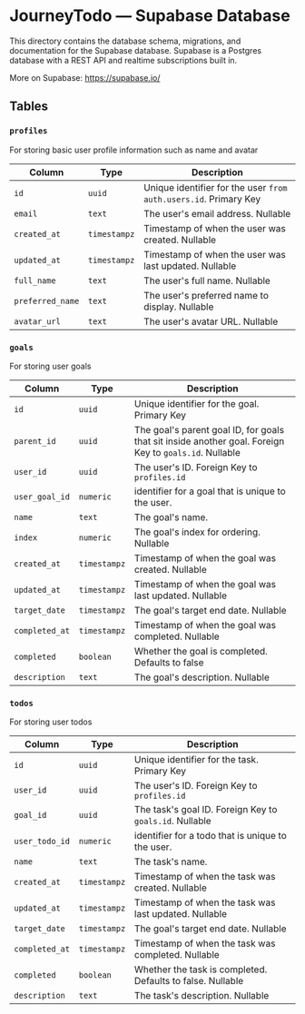# JourneyTodo — Supabase Database

This directory contains the database schema, migrations, and documentation for the Supabase database. Supabase is a Postgres database with a REST API and realtime subscriptions built in.

More on Supabase: https://supabase.io/

## Tables

### `profiles`

For storing basic user profile information such as name and avatar

| Column           | Type         | Description                                                      |
| ---------------- | ------------ | ---------------------------------------------------------------- |
| `id`             | `uuid`       | Unique identifier for the user `from auth.users.id`. Primary Key |
| `email`          | `text`       | The user's email address. Nullable                               |
| `created_at`     | `timestampz` | Timestamp of when the user was created. Nullable                 |
| `updated_at`     | `timestampz` | Timestamp of when the user was last updated. Nullable            |
| `full_name`      | `text`       | The user's full name. Nullable                                   |
| `preferred_name` | `text`       | The user's preferred name to display. Nullable                   |
| `avatar_url`     | `text`       | The user's avatar URL. Nullable                                  |

### `goals`

For storing user goals

| Column         | Type         | Description                                                                                            |
| -------------- | ------------ | ------------------------------------------------------------------------------------------------------ |
| `id`           | `uuid`       | Unique identifier for the goal. Primary Key                                                            |
| `parent_id`    | `uuid`       | The goal's parent goal ID, for goals that sit inside another goal. Foreign Key to `goals.id`. Nullable |
| `user_id`      | `uuid`       | The user's ID. Foreign Key to `profiles.id`                                                            |
| `user_goal_id` | `numeric`    | identifier for a goal that is unique to the user.                                                      |
| `name`         | `text`       | The goal's name.                                                                                       |
| `index`        | `numeric`    | The goal's index for ordering. Nullable                                                                |
| `created_at`   | `timestampz` | Timestamp of when the goal was created. Nullable                                                       |
| `updated_at`   | `timestampz` | Timestamp of when the goal was last updated. Nullable                                                  |
| `target_date`  | `timestampz` | The goal's target end date. Nullable                                                                   |
| `completed_at` | `timestampz` | Timestamp of when the goal was completed. Nullable                                                     |
| `completed`    | `boolean`    | Whether the goal is completed. Defaults to false                                                       |
| `description`  | `text`       | The goal's description. Nullable                                                                       |

### `todos`

For storing user todos

| Column         | Type         | Description                                                |
| -------------- | ------------ | ---------------------------------------------------------- |
| `id`           | `uuid`       | Unique identifier for the task. Primary Key                |
| `user_id`      | `uuid`       | The user's ID. Foreign Key to `profiles.id`                |
| `goal_id`      | `uuid`       | The task's goal ID. Foreign Key to `goals.id`. Nullable    |
| `user_todo_id` | `numeric`    | identifier for a todo that is unique to the user.          |
| `name`         | `text`       | The task's name.                                           |
| `created_at`   | `timestampz` | Timestamp of when the task was created. Nullable           |
| `updated_at`   | `timestampz` | Timestamp of when the task was last updated. Nullable      |
| `target_date`  | `timestampz` | The goal's target end date. Nullable                       |
| `completed_at` | `timestampz` | Timestamp of when the task was completed. Nullable         |
| `completed`    | `boolean`    | Whether the task is completed. Defaults to false. Nullable |
| `description`  | `text`       | The task's description. Nullable                           |
